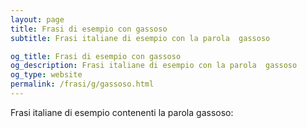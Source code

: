 ```yaml
---
layout: page
title: Frasi di esempio con gassoso 
subtitle: Frasi italiane di esempio con la parola  gassoso

og_title: Frasi di esempio con gassoso 
og_description: Frasi italiane di esempio con la parola  gassoso
og_type: website
permalink: /frasi/g/gassoso.html
---
```


Frasi italiane di esempio contenenti la parola gassoso:


